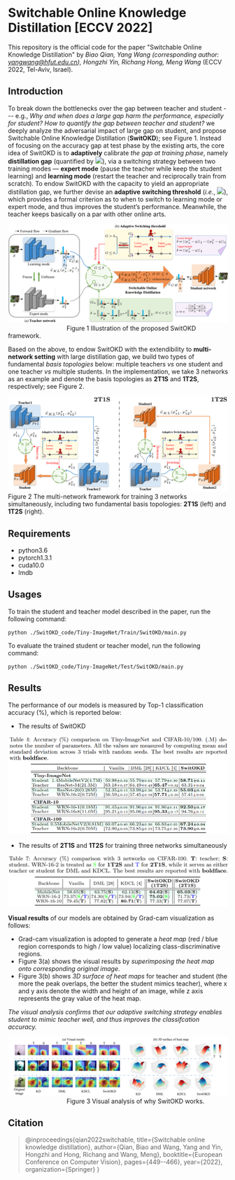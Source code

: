 # Switchable Online Knowledge Distillation [ECCV 2022]
This repository is the official code for the paper "Switchable Online Knowledge Distillation" by *Biao Qian, Yang Wang (corresponding author: yangwang@hfut.edu.cn), Hongzhi Yin, Richang Hong, Meng Wang* (ECCV 2022, Tel-Aviv, Israel).

## Introduction
To break down the bottlenecks over the gap between teacher and student --- e.g., *Why and when does a large gap harm the performance, especially for student? How to quantify the gap between teacher and student?* we deeply analyze the adversarial impact of large gap on student, and propose Switchable Online Knowledge Distillation (**SwitOKD**); see Figure 1. Instead of focusing on the accuracy gap at test phase by the existing arts, the core idea of SwitOKD is to **adaptively** calibrate *the gap at training phase*, namely **distillation gap** (quantified by ![](http://latex.codecogs.com/svg.latex?G=||p_s^{\tau}-p_t^{\tau}||_1)), via a switching strategy between two training modes — **expert mode** (pause the teacher while keep the student learning) and **learning mode** (restart the teacher and reciprocally train from scratch). To endow SwitOKD with the capacity to yield an appropriate distillation gap, we further devise an **adaptive switching threshold** (*i.e.*, ![](http://latex.codecogs.com/svg.latex?\delta=||p_s^{\tau}-y||_1-e^{-\frac{||p_t^{\tau}-y||_1}{||p_s^{\tau}-y||_1+||p_t^{\tau}-y||_1}}||p_t^{\tau}-y||_1)), which provides a formal criterion as to when to switch to learning mode or expert mode, and thus improves the student’s performance. Meanwhile, the teacher keeps basically on a par with other online arts.



![overview](https://github.com/hfutqian/SwitOKD/blob/main/images/overview.png)
&nbsp;&nbsp;&nbsp;&nbsp;&nbsp;&nbsp;&nbsp;&nbsp;&nbsp;&nbsp;&nbsp;&nbsp;&nbsp;&nbsp;&nbsp;&nbsp;&nbsp;&nbsp;&nbsp;&nbsp;&nbsp;&nbsp;&nbsp;&nbsp;&nbsp;&nbsp;&nbsp;&nbsp;&nbsp;&nbsp;&nbsp;&nbsp;&nbsp; Figure 1 Illustration of the proposed SwitOKD framework.


Based on the above, to endow SwitOKD with the extendibility to **multi-network setting** with large distillation gap, we build two types of fundamental *basis topologies* below: multiple teachers *vs* one student and one teacher *vs* multiple students. In the implementation, we take 3 networks as an example and denote the basis topologies as **2T1S** and **1T2S**, respectively; see Figure 2.

![multi-net](https://github.com/hfutqian/SwitOKD/blob/main/images/multi-net.png)
Figure 2 The multi-network framework for training 3 networks simultaneously, including two fundamental basis topologies: **2T1S** (left) and **1T2S** (right).


## Requirements
* python3.6
* pytorch1.3.1
* cuda10.0
* lmdb

## Usages


To train the student and teacher model described in the paper, run the following command:
```
python ./SwitOKD_code/Tiny-ImageNet/Train/SwitOKD/main.py
```

To evaluate the trained student or teacher model, run the following command:
```
python ./SwitOKD_code/Tiny-ImageNet/Test/SwitOKD/main.py
```


## Results

The performance of our models is measured by Top-1 classification accuracy (%), which is reported below:
* The results of SwitOKD

![results_table4](https://github.com/hfutqian/SwitOKD/blob/main/images/results_table4.png)



* The results of **2T1S** and **1T2S** for training three networks simultaneously

![results_table7](https://github.com/hfutqian/SwitOKD/blob/main/images/results_table7.png)


**Visual results** of our models are obtained by Grad-cam visualization as follows:
* Grad-cam visualization is adopted to generate a *heat map* (red / blue region corresponds to high / low value) localizing class-discriminative regions. 
* Figure 3(a) shows the visual results by *superimposing the heat map onto corresponding original image*. 
* Figure 3(b) shows *3D surface of heat maps* for teacher and student (the more the peak overlaps, the better the student mimics teacher), where x and y axis denote the width and height of an image, while z axis represents the gray value of the heat map.

*The visual analysis confirms that our adaptive switching strategy enables student to mimic teacher well, and thus improves the classifcation accuracy.*

![visual_results](https://github.com/hfutqian/SwitOKD/blob/main/images/visual_results.png)
&nbsp;&nbsp;&nbsp;&nbsp;&nbsp;&nbsp;&nbsp;&nbsp;&nbsp;&nbsp;&nbsp;&nbsp;&nbsp;&nbsp;&nbsp;&nbsp;&nbsp;&nbsp;&nbsp;&nbsp;&nbsp;&nbsp;&nbsp;&nbsp;&nbsp;&nbsp;&nbsp;&nbsp;&nbsp;&nbsp;&nbsp;&nbsp;&nbsp; Figure 3 Visual analysis of why SwitOKD works.


## Citation
> @inproceedings{qian2022switchable,
  title={Switchable online knowledge distillation},
  author={Qian, Biao and Wang, Yang and Yin, Hongzhi and Hong, Richang and Wang, Meng},
  booktitle={European Conference on Computer Vision},
  pages={449--466},
  year={2022},
  organization={Springer}
}










